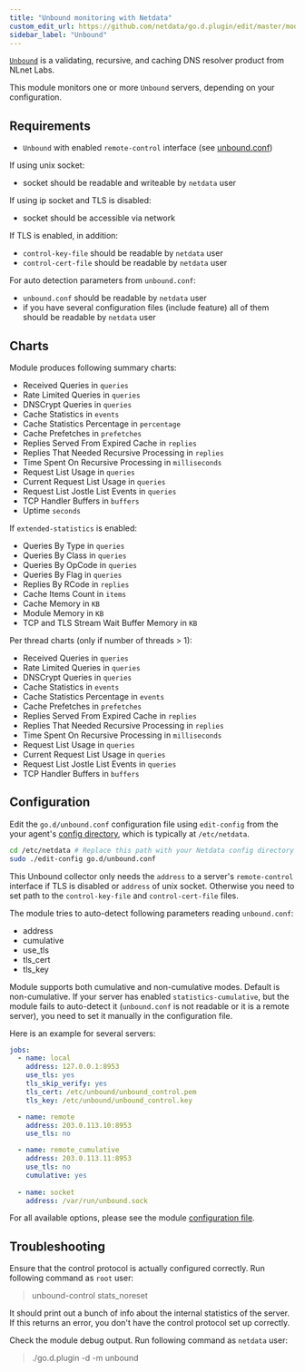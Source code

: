 ```yaml
---
title: "Unbound monitoring with Netdata"
custom_edit_url: https://github.com/netdata/go.d.plugin/edit/master/modules/unbound/README.md
sidebar_label: "Unbound"
---
```




[`Unbound`](https://nlnetlabs.nl/projects/unbound/about/) is a validating, recursive, and caching DNS resolver product from NLnet Labs.

This module monitors one or more `Unbound` servers, depending on your configuration.

## Requirements

-   `Unbound` with enabled `remote-control` interface (see [unbound.conf](https://nlnetlabs.nl/documentation/unbound/unbound.conf))

If using unix socket:

-   socket should be readable and writeable by `netdata` user

If using ip socket and TLS is disabled:

-   socket should be accessible via network

If TLS is enabled, in addition:

-   `control-key-file` should be readable by `netdata` user
-   `control-cert-file` should be readable by `netdata` user

For auto detection parameters from `unbound.conf`:

-  `unbound.conf` should be readable by `netdata` user
- if you have several configuration files (include feature) all of them should be readable by `netdata` user

## Charts

Module produces following summary charts:

-   Received Queries in `queries`
-   Rate Limited Queries in `queries`
-   DNSCrypt Queries in `queries`
-   Cache Statistics in `events`
-   Cache Statistics Percentage in `percentage`
-   Cache Prefetches in `prefetches`
-   Replies Served From Expired Cache in `replies`
-   Replies That Needed Recursive Processing in `replies`
-   Time Spent On Recursive Processing in `milliseconds`
-   Request List Usage in `queries`
-   Current Request List Usage in `queries`
-   Request List Jostle List Events in `queries`
-   TCP Handler Buffers in `buffers`
-   Uptime `seconds`

If `extended-statistics` is enabled:

-   Queries By Type in `queries`
-   Queries By Class in `queries`
-   Queries By OpCode in `queries`
-   Queries By Flag in `queries`
-   Replies By RCode in `replies`
-   Cache Items Count in `items`
-   Cache Memory in `KB`
-   Module Memory in `KB`
-   TCP and TLS Stream Wait Buffer Memory in `KB`

Per thread charts (only if number of threads > 1):

-   Received Queries in `queries`
-   Rate Limited Queries in `queries`
-   DNSCrypt Queries in `queries`
-   Cache Statistics in `events`
-   Cache Statistics Percentage in `events`
-   Cache Prefetches in `prefetches`
-   Replies Served From Expired Cache in `replies`
-   Replies That Needed Recursive Processing in `replies`
-   Time Spent On Recursive Processing in `milliseconds`
-   Request List Usage in `queries`
-   Current Request List Usage in `queries`
-   Request List Jostle List Events in `queries`
-   TCP Handler Buffers in `buffers`


## Configuration

Edit the `go.d/unbound.conf` configuration file using `edit-config` from the your agent's [config
directory](/guides/step-by-step/step-04#find-your-netdataconf-file), which is typically at `/etc/netdata`.

```bash
cd /etc/netdata # Replace this path with your Netdata config directory
sudo ./edit-config go.d/unbound.conf
```

This Unbound collector only needs the `address` to a server's `remote-control` interface if TLS is disabled or `address` of unix socket.
Otherwise you need to set path to the `control-key-file` and `control-cert-file` files.

The module tries to auto-detect following parameters reading `unbound.conf`:
-   address
-   cumulative
-   use_tls
-   tls_cert
-   tls_key

Module supports both cumulative and non-cumulative modes. Default is non-cumulative. If your server has enabled 
`statistics-cumulative`, but the module fails to auto-detect it (`unbound.conf` is not readable or it is a remote server), 
you need to set it manually in the configuration file. 

Here is an example for several servers:

```yaml
jobs:
  - name: local
    address: 127.0.0.1:8953
    use_tls: yes
    tls_skip_verify: yes
    tls_cert: /etc/unbound/unbound_control.pem
    tls_key: /etc/unbound/unbound_control.key

  - name: remote
    address: 203.0.113.10:8953
    use_tls: no

  - name: remote_cumulative
    address: 203.0.113.11:8953
    use_tls: no
    cumulative: yes
      
  - name: socket
    address: /var/run/unbound.sock
```
 
For all available options, please see the module [configuration file](https://github.com/netdata/go.d.plugin/blob/master/config/go.d/unbound.conf).

## Troubleshooting

Ensure that the control protocol is actually configured correctly.
Run following command as `root` user:
> unbound-control stats_noreset

It should print out a bunch of info about the internal statistics of the server.
If this returns an error, you don't have the control protocol set up correctly.

Check the module debug output.
Run following command as `netdata` user:

> ./go.d.plugin -d -m unbound
